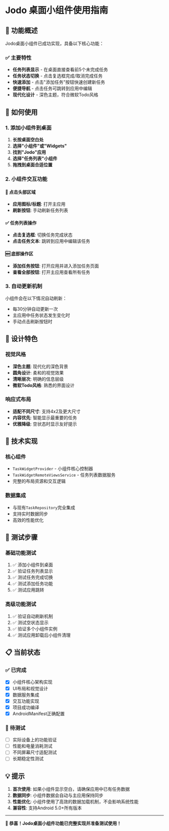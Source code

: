 # Jodo 桌面小组件使用指南

## 🎯 功能概述

Jodo桌面小组件已成功实现，具备以下核心功能：

### ✅ 主要特性
- **任务列表显示** - 在桌面直接查看前5个未完成任务
- **任务状态切换** - 点击复选框完成/取消完成任务
- **快速添加** - 点击"添加任务"按钮快速创建新任务
- **便捷导航** - 点击任务可跳转到应用中编辑
- **现代化设计** - 深色主题，符合微软Todo风格

## 📱 如何使用

### 1. 添加小组件到桌面
1. **长按桌面空白处**
2. **选择"小组件"或"Widgets"**
3. **找到"Jodo"应用**
4. **选择"任务列表"小组件**
5. **拖拽到桌面合适位置**

### 2. 小组件交互功能

#### 🎯 点击头部区域
- **应用图标/标题**: 打开主应用
- **刷新按钮**: 手动刷新任务列表

#### ✅ 任务列表操作
- **点击复选框**: 切换任务完成状态
- **点击任务文本**: 跳转到应用中编辑该任务

#### 🆕 底部操作区
- **添加任务按钮**: 打开应用并进入添加任务页面
- **查看全部按钮**: 打开主应用查看所有任务

### 3. 自动更新机制
小组件会在以下情况自动刷新：
- 每30分钟自动更新一次
- 主应用中任务状态发生变化时
- 手动点击刷新按钮时

## 🎨 设计特色

### 视觉风格
- **深色主题**: 现代化的深色背景
- **圆角设计**: 柔和的视觉效果
- **清晰层次**: 明确的信息层级
- **微软Todo风格**: 熟悉的界面设计

### 响应式布局
- **适配不同尺寸**: 支持4x2及更大尺寸
- **内容优先**: 智能显示最重要的任务
- **优雅降级**: 空状态时显示友好提示

## 🔧 技术实现

### 核心组件
- `TaskWidgetProvider` - 小组件核心控制器
- `TaskWidgetRemoteViewsService` - 任务列表数据服务
- 完整的布局资源和交互逻辑

### 数据集成
- 与现有`TaskRepository`完全集成
- 支持实时数据同步
- 高效的性能优化

## 🚀 测试步骤

### 基础功能测试
1. ✅ 添加小组件到桌面
2. ✅ 验证任务列表显示
3. ✅ 测试任务完成切换
4. ✅ 测试添加任务功能
5. ✅ 测试应用跳转

### 高级功能测试
1. ✅ 验证自动刷新机制
2. ✅ 测试空状态显示
3. ✅ 验证多个小组件实例
4. ✅ 测试应用卸载后小组件清理

## 📋 当前状态

### ✅ 已完成
- [x] 小组件核心架构实现
- [x] UI布局和视觉设计
- [x] 数据服务集成
- [x] 交互功能实现
- [x] 项目成功编译
- [x] AndroidManifest正确配置

### 🔄 待测试
- [ ] 实际设备上的功能验证
- [ ] 性能和电量消耗测试
- [ ] 不同屏幕尺寸适配测试
- [ ] 长期稳定性测试

## 💡 提示

1. **首次使用**: 如果小组件显示空白，请确保应用中已有任务数据
2. **数据同步**: 小组件数据会自动与主应用保持同步
3. **性能优化**: 小组件使用了高效的数据加载机制，不会影响系统性能
4. **兼容性**: 支持Android 5.0+所有版本

---

**🎉 恭喜！Jodo桌面小组件功能已完整实现并准备测试使用！**
